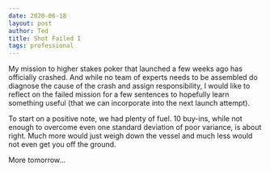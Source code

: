 ```yaml
---
date: 2020-06-18
layout: post
author: Ted
title: Shot Failed I
tags: professional
---
```

My mission to higher stakes poker that launched a few weeks ago has officially crashed. And while no team of experts needs to be assembled do diagnose the cause of the crash and assign responsibility, I would like to reflect on the failed mission for a few sentences to hopefully learn something useful (that we can incorporate into the next launch attempt).

To start on a positive note, we had plenty of fuel. 10 buy-ins, while not enough to overcome even one standard deviation of poor variance, is about right. Much more would just weigh down the vessel and much less would not even get you off the ground.

More tomorrow...
